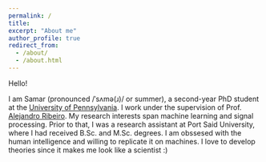 ```yaml
---
permalink: /
title: 
excerpt: "About me"
author_profile: true
redirect_from: 
  - /about/
  - /about.html
---
```


Hello! 

I am Samar (pronounced /ˈsʌmə(ɹ)/ or summer), a second-year PhD student at the <a href="https://www.upenn.edu/">University of Pennsylvania</a>. I work under the supervision of Prof. <a href="https://alelab.seas.upenn.edu/alejandro-ribeiro/">Alejandro Ribeiro</a>. My research interests span machine learning and signal processing. Prior to that, I was a research assistant at Port Said University, where I had received B.Sc. and M.Sc. degrees. I am obssesed with the human intelligence and willing to replicate it on machines. I love to develop theories since it makes me look like a scientist :) 

